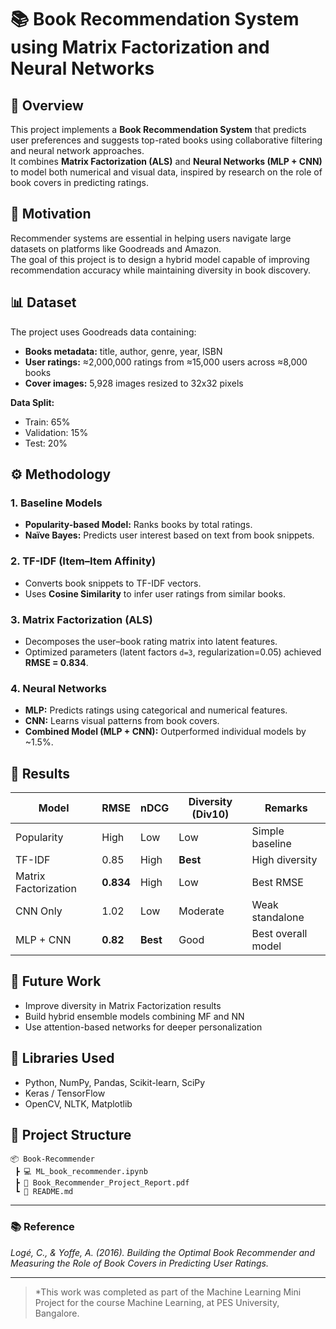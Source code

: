 # 📚 Book Recommendation System using Matrix Factorization and Neural Networks

## 🧩 Overview
This project implements a **Book Recommendation System** that predicts user preferences and suggests top-rated books using collaborative filtering and neural network approaches.  
It combines **Matrix Factorization (ALS)** and **Neural Networks (MLP + CNN)** to model both numerical and visual data, inspired by research on the role of book covers in predicting ratings.

## 🧠 Motivation
Recommender systems are essential in helping users navigate large datasets on platforms like Goodreads and Amazon.  
The goal of this project is to design a hybrid model capable of improving recommendation accuracy while maintaining diversity in book discovery.

## 📊 Dataset
The project uses Goodreads data containing:
- **Books metadata:** title, author, genre, year, ISBN  
- **User ratings:** ≈2,000,000 ratings from ≈15,000 users across ≈8,000 books  
- **Cover images:** 5,928 images resized to 32x32 pixels  

**Data Split:**  
- Train: 65%  
- Validation: 15%  
- Test: 20%

## ⚙️ Methodology
### 1. Baseline Models
- **Popularity-based Model:** Ranks books by total ratings.
- **Naïve Bayes:** Predicts user interest based on text from book snippets.

### 2. TF-IDF (Item–Item Affinity)
- Converts book snippets to TF-IDF vectors.
- Uses **Cosine Similarity** to infer user ratings from similar books.

### 3. Matrix Factorization (ALS)
- Decomposes the user–book rating matrix into latent features.
- Optimized parameters (latent factors `d=3`, regularization=0.05) achieved **RMSE = 0.834**.

### 4. Neural Networks
- **MLP:** Predicts ratings using categorical and numerical features.
- **CNN:** Learns visual patterns from book covers.
- **Combined Model (MLP + CNN):** Outperformed individual models by ~1.5%.

## 🧾 Results
| Model                | RMSE      | nDCG     | Diversity (Div10) | Remarks            |
|----------------------|-----------|----------|------------------ |------------------- |
| Popularity           | High      | Low      | Low               | Simple baseline    |
| TF-IDF               | 0.85      | High     | **Best**          | High diversity     |
| Matrix Factorization | **0.834** | High     | Low               | Best RMSE          |
| CNN Only             | 1.02      | Low      | Moderate          | Weak standalone    |
| MLP + CNN            | **0.82**  | **Best** | Good              | Best overall model |

## 🚀 Future Work
- Improve diversity in Matrix Factorization results  
- Build hybrid ensemble models combining MF and NN  
- Use attention-based networks for deeper personalization  

## 🧰 Libraries Used
- Python, NumPy, Pandas, Scikit-learn, SciPy  
- Keras / TensorFlow  
- OpenCV, NLTK, Matplotlib  

## 📁 Project Structure
```
📦 Book-Recommender
 ┣ 💻 ML_book_recommender.ipynb
 ┣ 📄 Book_Recommender_Project_Report.pdf
 ┗ 📄 README.md
```

---

### 📚 Reference
*Logé, C., & Yoffe, A. (2016). Building the Optimal Book Recommender and Measuring the Role of Book Covers in Predicting User Ratings.*

---
> *This work was completed as part of the Machine Learning Mini Project for the course Machine Learning, at PES University, Bangalore.
